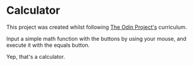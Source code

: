 # Calculator

This project was created whilst following [The Odin Project's](https://www.theodinproject.com/dashboard) curriculum.

Input a simple math function with the buttons by using your mouse, and execute it with the equals button.

Yep, that's a calculator.